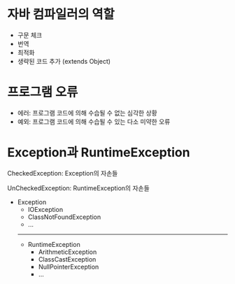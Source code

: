# 자바 컴파일러의 역할
- 구문 체크
- 번역
- 최적화
- 생략된 코드 추가 (extends Object)

# 프로그램 오류
- 에러: 프로그램 코드에 의해 수습될 수 없는 심각한 상황
- 예외: 프로그램 코드에 의해 수습될 수 있는 다소 미약한 오류

# Exception과 RuntimeException

CheckedException: Exception의 자손들

UnCheckedException: RuntimeException의 자손들
- Exception
  - IOException
  - ClassNotFoundException
  - ...
  ---
  - RuntimeException
    - ArithmeticException
    - ClassCastException
    - NullPointerException
    - ...